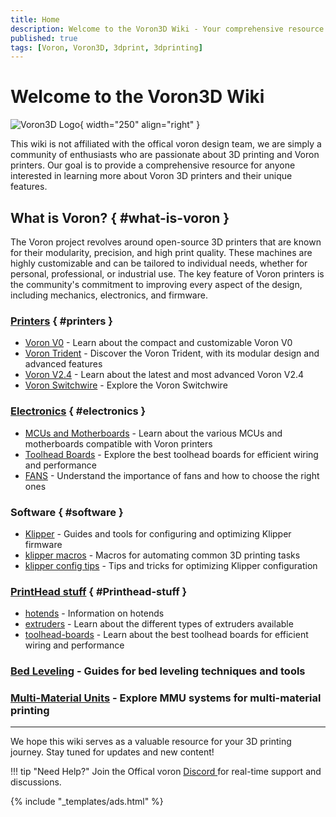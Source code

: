 ```yaml
---
title: Home
description: Welcome to the Voron3D Wiki - Your comprehensive resource for Voron 3D printers
published: true
tags: [Voron, Voron3D, 3dprint, 3dprinting]
---
```


# Welcome to the Voron3D Wiki

![Voron3D Logo](../assets/VoronLogo.png){ width="250" align="right" }

This wiki is not affiliated with the offical voron design team, we are simply a community of enthusiasts who are passionate about 3D printing and Voron printers. Our goal is to provide a comprehensive resource for anyone interested in learning more about Voron 3D printers and their unique features.

## What is Voron? { #what-is-voron }

The Voron project revolves around open-source 3D printers that are known for their modularity, precision, and high print quality. These machines are highly customizable and can be tailored to individual needs, whether for personal, professional, or industrial use. The key feature of Voron printers is the community's commitment to improving every aspect of the design, including mechanics, electronics, and firmware.


### [Printers](printers/index.md) { #printers }

- [Voron V0](printers/v0/v0.md) - Learn about the compact and customizable Voron V0
- [Voron Trident](printers/trident.md) - Discover the Voron Trident, with its modular design and advanced features
- [Voron V2.4](printers/v2-4.md) - Learn about the latest and most advanced Voron V2.4
- [Voron Switchwire](printers/switchwire.md) - Explore the Voron Switchwire


### [Electronics](electronics/index.md) { #electronics }

- [MCUs and Motherboards](electronics/mcu/mcu.md) - Learn about the various MCUs and motherboards compatible with Voron printers
- [Toolhead Boards](printhead/toolhead-boards/toolhead-boards.md) - Explore the best toolhead boards for efficient wiring and performance
- [FANS](electronics/fans/fans.md) - Understand the importance of fans and how to choose the right ones
<!-- - [Expansion Boards](electronics/expansion-boards/expansion-boards.md) - Learn about expansion boards and how to flash them -->


### Software { #software }

- [Klipper](software/klipper.md) - Guides and tools for configuring and optimizing Klipper firmware
- [klipper macros](software/klipper-macros.md) - Macros for automating common 3D printing tasks
- [klipper config tips](software/klipper-config-help.md) - Tips and tricks for optimizing Klipper configuration
<!-- - [Cura](software/cura.md) - Guides for using Cura software for 3D printing
- [PrusaSlicer](software/prusa-slicer.md) - Learn about the PrusaSlicer slicer software
- [MatterHackers](software/matterhackers.md) - Guides for using MatterHackers software for 3D printing
- [Slic3r](software/slic3r.md) - Learn about the Slic3r slicer software -->


### [PrintHead stuff](printhead/index.md) { #Printhead-stuff }

- [hotends](hotends/index.md) - Information on hotends 
- [extruders](extruders/index.md) - Learn about the different types of extruders available
- [toolhead-boards](printhead/toolhead-boards/index.md) - Learn about the best toolhead boards for efficient wiring and performance
<!-- - [Nozzle](nozzle.md) - Information on nozzle types and their specifications -->

### [Bed Leveling](bedleveling/bed-leveling.md) - Guides for bed leveling techniques and tools

### [Multi-Material Units](MMUs/index.md) - Explore MMU systems for multi-material printing

---

We hope this wiki serves as a valuable resource for your 3D printing journey. Stay tuned for updates and new content!

!!! tip "Need Help?"
    Join the Offical voron [Discord ](https://discord.gg/voron) for real-time support and discussions.

{% include "_templates/ads.html" %}

